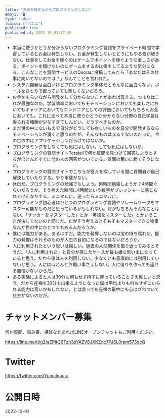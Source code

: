 ```yaml
---
title: "お金を稼ぎながらプログラミングしたい"
emoji: "🖥"
type: "idea"
topics: ["ポエム"]
published: true
published_at: 2022-10-01t17:36
---
```


- 本当に使うかどうか分からないプログラミング言語をプライベート時間で学習しているとお金は発生しない。お金が発生しないとどうにもやる気が起きない。仕事をしてお金を稼ぐのはゲームでポイントを稼ぐような楽しさがある。ポイントを稼げないのにゲームをするのは損をしてるような気分になる。こんなことを質問サービスのQuoraに投稿してみたら「あなたはその仕事に向いてないのでは？」なんてことを言われた。
- システム開発は面白いけどプログラミング単体だとそんなに面白くない。ボールをひとりで蹴っていても楽しくないだろう。
- お金をもらいながら開発をして分からないことがあれば覚える。つまりはこれが最強なのだ。学習効率においてもモチベーションにおいても楽しさにおいてもキャリアにおいてもエンジニアとしての評価においてももちろんお金においても。これに比べて本当に使うかどうか分からない分野の自己学習は得られる報酬が少なすぎてしんどい。どうすべきものか。
- まだ世の中にないもので自分がどうしても欲しいものを自分で開発するならモチベーションが湧くと思うのだが。そんなものはまるでないのだった。今の世の中はアプリケーションだらけではないか。
- プログラミングをしなくても死にはしない。しても死にはしないが。
- プログラミングの質問サイトTeratailで何か質問を見つけて回答しようとするがほとんどすでに他の人の回答がついている。質問の奪いに勝てそうにない。
- プログラミングの質問サイトでこちらが答えを探している間に質問者が自己解決していたりする。やり甲斐がない。
- 休日だ。プログラミングの勉強でもしよう。何時間勉強しようか？4時間ぐらいだろうか。そう考えた瞬間に4時間という数字がプレッシャーに感じられてげんなりする。ミニマルに。迷ったらミニマルに。
- プログラミング初心者はひとつのプログラミング言語やフレームワークをマスター可能なものだと思っているかもしれない。だがもちろんそんなことはない。「サッカーをマスターした」とか「英語をマスターした」とかいうことが決してないのと同じだ。だがそう考えるとそもそもマスターできる物事なんか世の中にひとつでもあるんだろうか。
- 僕には能力がある。あるはずだ。能力を発揮しないのは宝の持ち腐れだ。能力の発揮はそれそのものが人生の目的になるのではないだろうか。
- 人に利用されたという思いは悔しい。過去の人間関係を振り返ってみるとそうだ。「人に利用された」と自分が感じたケースが最も嫌な思い出になっていると思う。だから僕は人を利用しない。少なくとも意識的には利用していないと思う。人にはほとんどお願い事さえしない。人に借りを作っても返せる自信がないからだ。
- ある実験によると人は30分も何もせず椅子に座っていることさえ難しいと思う。だから座禅を30分も出来るようになった僕は平均よりも何もせずにいられる能力は高いかもしれない。とは言っても座禅の最中にも心はざわついて仕方がないのだが。



# チャットメンバー募集


何か質問、悩み事、相談などあればLINEオープンチャットもご利用ください。

https://line.me/ti/g2/eEPltQ6Tzh3pYAZV8JXKZqc7PJ6L0rpm573dcQ


# Twitter

https://twitter.com/YumaInaura


# 公開日時

2022-10-01

